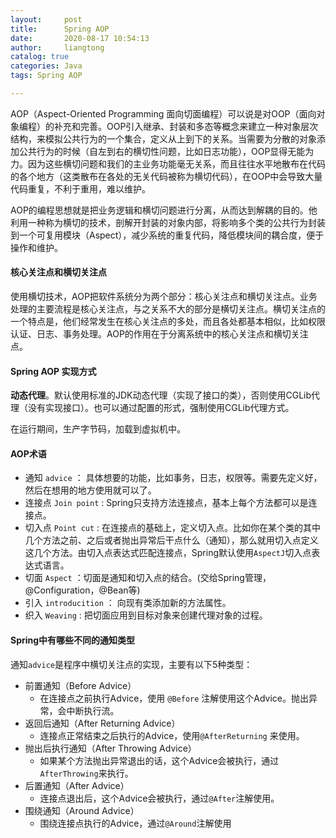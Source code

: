 ```yaml
---
layout:     post
title:      Spring AOP
date:       2020-08-17 10:54:13
author:     liangtong
catalog: true
categories: Java
tags: Spring AOP

---
```



 

AOP（Aspect-Oriented Programming 面向切面编程）可以说是对OOP（面向对象编程）的补充和完善。OOP引入继承、封装和多态等概念来建立一种对象层次结构，来模拟公共行为的一个集合，定义从上到下的关系。当需要为分散的对象添加公共行为的时候（自左到右的横切性问题，比如日志功能），OOP显得无能为力。因为这些横切问题和我们的主业务功能毫无关系，而且往往水平地散布在代码的各个地方（这类散布在各处的无关代码被称为横切代码），在OOP中会导致大量代码重复，不利于重用，难以维护。



AOP的编程思想就是把业务逻辑和横切问题进行分离，从而达到解耦的目的。他利用一种称为横切的技术，剖解开封装的对象内部，将影响多个类的公共行为封装到一个可复用模块（Aspect），减少系统的重复代码，降低模块间的耦合度，便于操作和维护。



#### 核心关注点和横切关注点

使用横切技术，AOP把软件系统分为两个部分：核心关注点和横切关注点。业务处理的主要流程是核心关注点，与之关系不大的部分是横切关注点。横切关注点的一个特点是，他们经常发生在核心关注点的多处，而且各处都基本相似，比如权限认证、日志、事务处理。AOP的作用在于分离系统中的核心关注点和横切关注点。



#### Spring AOP 实现方式

**动态代理**。默认使用标准的JDK动态代理（实现了接口的类），否则使用CGLib代理（没有实现接口）。也可以通过配置的形式，强制使用CGLib代理方式。

在运行期间，生产字节码，加载到虚拟机中。



#### AOP术语

+ 通知 `advice` ： 具体想要的功能，比如事务，日志，权限等。需要先定义好，然后在想用的地方使用就可以了。
+ 连接点 `Join point` : Spring只支持方法连接点，基本上每个方法都可以是连接点。
+ 切入点 `Point cut` : 在连接点的基础上，定义切入点。比如你在某个类的其中几个方法之前、之后或者抛出异常后干点什么（通知），那么就用切入点定义这几个方法。由切入点表达式匹配连接点，Spring默认使用`AspectJ`切入点表达式语言。
+ 切面 `Aspect` ：切面是通知和切入点的结合。(交给Spring管理，@Configuration，@Bean等)
+ 引入 `introducition` ： 向现有类添加新的方法属性。
+ 织入 `Weaving` : 把切面应用到目标对象来创建代理对象的过程。



#### Spring中有哪些不同的通知类型

通知`advice`是程序中横切关注点的实现，主要有以下5种类型：

+ 前置通知（Before Advice）
  + 在连接点之前执行Advice，使用 `@Before` 注解使用这个Advice。抛出异常，会中断执行流。
+ 返回后通知（After Returning Advice）
  + 连接点正常结束之后执行的Advice，使用`@AfterReturning` 来使用。
+ 抛出后执行通知（After Throwing Advice）
  + 如果某个方法抛出异常退出的话，这个Advice会被执行，通过`AfterThrowing`来执行。
+ 后置通知（After Advice）
  + 连接点退出后，这个Advice会被执行，通过`@After`注解使用。
+ 围绕通知（Around Advice）
  + 围绕连接点执行的Advice，通过`@Around`注解使用










